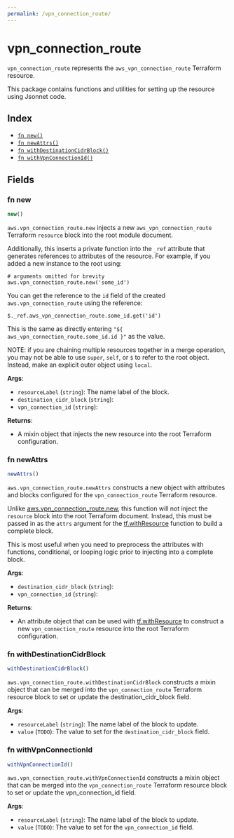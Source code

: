 ```yaml
---
permalink: /vpn_connection_route/
---
```


# vpn_connection_route

`vpn_connection_route` represents the `aws_vpn_connection_route` Terraform resource.



This package contains functions and utilities for setting up the resource using Jsonnet code.


## Index

* [`fn new()`](#fn-new)
* [`fn newAttrs()`](#fn-newattrs)
* [`fn withDestinationCidrBlock()`](#fn-withdestinationcidrblock)
* [`fn withVpnConnectionId()`](#fn-withvpnconnectionid)

## Fields

### fn new

```ts
new()
```


`aws.vpn_connection_route.new` injects a new `aws_vpn_connection_route` Terraform `resource`
block into the root module document.

Additionally, this inserts a private function into the `_ref` attribute that generates references to attributes of the
resource. For example, if you added a new instance to the root using:

    # arguments omitted for brevity
    aws.vpn_connection_route.new('some_id')

You can get the reference to the `id` field of the created `aws.vpn_connection_route` using the reference:

    $._ref.aws_vpn_connection_route.some_id.get('id')

This is the same as directly entering `"${ aws_vpn_connection_route.some_id.id }"` as the value.

NOTE: if you are chaining multiple resources together in a merge operation, you may not be able to use `super`, `self`,
or `$` to refer to the root object. Instead, make an explicit outer object using `local`.

**Args**:
  - `resourceLabel` (`string`): The name label of the block.
  - `destination_cidr_block` (`string`): 
  - `vpn_connection_id` (`string`): 

**Returns**:
- A mixin object that injects the new resource into the root Terraform configuration.


### fn newAttrs

```ts
newAttrs()
```


`aws.vpn_connection_route.newAttrs` constructs a new object with attributes and blocks configured for the `vpn_connection_route`
Terraform resource.

Unlike [aws.vpn_connection_route.new](#fn-vpnconnectionroutenew), this function will not inject the `resource`
block into the root Terraform document. Instead, this must be passed in as the `attrs` argument for the
[tf.withResource](https://github.com/tf-libsonnet/core/tree/main/docs#fn-withresource) function to build a complete block.

This is most useful when you need to preprocess the attributes with functions, conditional, or looping logic prior to
injecting into a complete block.

**Args**:
  - `destination_cidr_block` (`string`): 
  - `vpn_connection_id` (`string`): 

**Returns**:
  - An attribute object that can be used with [tf.withResource](https://github.com/tf-libsonnet/core/tree/main/docs#fn-withresource) to construct a new `vpn_connection_route` resource into the root Terraform configuration.


### fn withDestinationCidrBlock

```ts
withDestinationCidrBlock()
```

`aws.vpn_connection_route.withDestinationCidrBlock` constructs a mixin object that can be merged into the `vpn_connection_route`
Terraform resource block to set or update the destination_cidr_block field.



**Args**:
  - `resourceLabel` (`string`): The name label of the block to update.
  - `value` (`TODO`): The value to set for the `destination_cidr_block` field.


### fn withVpnConnectionId

```ts
withVpnConnectionId()
```

`aws.vpn_connection_route.withVpnConnectionId` constructs a mixin object that can be merged into the `vpn_connection_route`
Terraform resource block to set or update the vpn_connection_id field.



**Args**:
  - `resourceLabel` (`string`): The name label of the block to update.
  - `value` (`TODO`): The value to set for the `vpn_connection_id` field.
